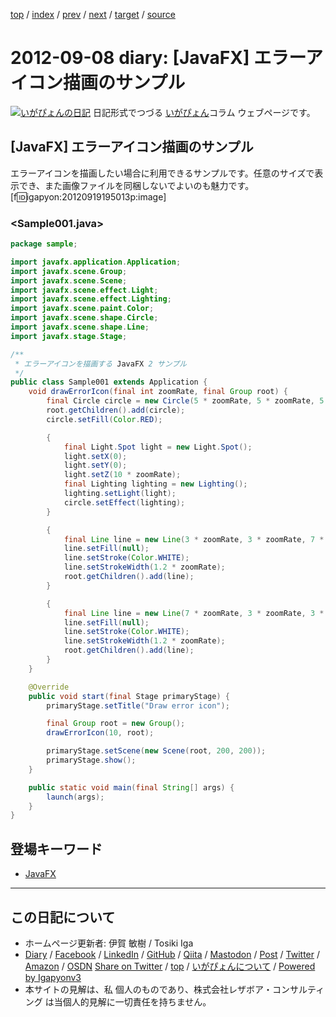 [top](../index.html) 
 / [index](index.html) 
 / [prev](ig120907.html) 
 / [next](ig120909.html) 
 / [target](https://www.igapyon.jp/igapyon/diary/2012/ig120908.html) 
 / [source](https://github.com/igapyon/diary/blob/master/2012/ig120908.src.md) 

2012-09-08 diary: [JavaFX] エラーアイコン描画のサンプル
=====================================================================================================
[![いがぴょんの日記](https://www.igapyon.jp/igapyon/diary/images/iga202308_256.jpg "いがぴょん")](https://www.igapyon.jp/igapyon/diary/memo/memoigapyon.html) 日記形式でつづる [いがぴょん](https://www.igapyon.jp/igapyon/diary/memo/memoigapyon.html)コラム ウェブページです。

## [JavaFX] エラーアイコン描画のサンプル

エラーアイコンを描画したい場合に利用できるサンプルです。任意のサイズで表示でき、また画像ファイルを同梱しないでよいのも魅力です。
[f:id:igapyon:20120919195013p:image]

### <Sample001.java>


```java
package sample;

import javafx.application.Application;
import javafx.scene.Group;
import javafx.scene.Scene;
import javafx.scene.effect.Light;
import javafx.scene.effect.Lighting;
import javafx.scene.paint.Color;
import javafx.scene.shape.Circle;
import javafx.scene.shape.Line;
import javafx.stage.Stage;

/**
 * エラーアイコンを描画する JavaFX 2 サンプル
 */
public class Sample001 extends Application {
    void drawErrorIcon(final int zoomRate, final Group root) {
        final Circle circle = new Circle(5 * zoomRate, 5 * zoomRate, 5 * zoomRate);
        root.getChildren().add(circle);
        circle.setFill(Color.RED);

        {
            final Light.Spot light = new Light.Spot();
            light.setX(0);
            light.setY(0);
            light.setZ(10 * zoomRate);
            final Lighting lighting = new Lighting();
            lighting.setLight(light);
            circle.setEffect(lighting);
        }

        {
            final Line line = new Line(3 * zoomRate, 3 * zoomRate, 7 * zoomRate, 7 * zoomRate);
            line.setFill(null);
            line.setStroke(Color.WHITE);
            line.setStrokeWidth(1.2 * zoomRate);
            root.getChildren().add(line);
        }

        {
            final Line line = new Line(7 * zoomRate, 3 * zoomRate, 3 * zoomRate, 7 * zoomRate);
            line.setFill(null);
            line.setStroke(Color.WHITE);
            line.setStrokeWidth(1.2 * zoomRate);
            root.getChildren().add(line);
        }
    }

    @Override
    public void start(final Stage primaryStage) {
        primaryStage.setTitle("Draw error icon");

        final Group root = new Group();
        drawErrorIcon(10, root);

        primaryStage.setScene(new Scene(root, 200, 200));
        primaryStage.show();
    }

    public static void main(final String[] args) {
        launch(args);
    }
}
```

## 登場キーワード

* [JavaFX](../keyword/javafx.html)

----------------------------------------------------------------------------------------------------

## この日記について

* ホームページ更新者: 伊賀 敏樹 / Tosiki Iga
* [Diary](https://www.igapyon.jp/igapyon/diary/) / [Facebook](https://www.facebook.com/igapyon) / [LinkedIn](https://www.linkedin.com/in/toshikiiga) / [GitHub](https://github.com/igapyon) / [Qiita](https://qiita.com/igapyon) / [Mastodon](https://social.vivaldi.net/@igapyon) / [Post](https://post.news/igapyon) / [Twitter](https://twitter.com/ToshikiIga) / [Amazon](https://www.amazon.co.jp/%E4%BC%8A%E8%B3%80-%E6%95%8F%E6%A8%B9/e/B004LTQWCQ) / [OSDN](https://ja.osdn.net/users/iga/)
[Share on Twitter](https://twitter.com/intent/tweet?hashtags=igapyon%2Cdiary%2C%E3%81%84%E3%81%8C%E3%81%B4%E3%82%87%E3%82%93%2CJavaFX&text=%5BJavaFX%5D+%E3%82%A8%E3%83%A9%E3%83%BC%E3%82%A2%E3%82%A4%E3%82%B3%E3%83%B3%E6%8F%8F%E7%94%BB%E3%81%AE%E3%82%B5%E3%83%B3%E3%83%97%E3%83%AB&url=https%3A%2F%2Fwww.igapyon.jp%2Figapyon%2Fdiary%2F2012%2Fig120908.html) / [top](../index.html) / [いがぴょんについて](https://www.igapyon.jp/igapyon/diary/memo/memoigapyon.html) / [Powered by Igapyonv3](https://github.com/igapyon/igapyonv3)
* 本サイトの見解は、私 個人のものであり、株式会社レザボア・コンサルティング は当個人的見解に一切責任を持ちません。 
